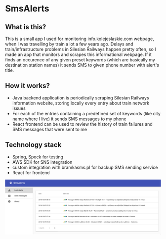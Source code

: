 # SmsAlerts

## What is this?

This is a small app I used for monitoring info.kolejeslaskie.com webpage, when I was travelling by train a lot a few years ago. Delays and train/infrastructure problems in Silesian Railways happen pretty often, so I made an app that monitors and scrapes this informational webpage. If it finds an occurence of any given preset keywords (which are basically my destination station names) it sends SMS to given phone number with alert's title.

## How it works?

* Java backend application is periodically scraping Silesian Railways information website, storing locally every entry about train network issues
* For each of the entries containing a predefined set of keywords (like city name where I live) it sends SMS messages to my phone
* React frontend can be used to review the history of train failures and SMS messages that were sent to me

## Technology stack

* Spring, Spock for testing
* AWS SDK for SNS integration
* custom integration with bramkasms.pl for backup SMS sending service
* React for frontend

![Screenshot 1](screenshot.png)

